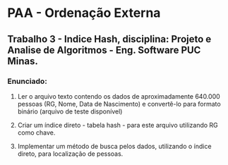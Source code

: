 # PAA - Ordenação Externa
## Trabalho 3  - Indice Hash, disciplina: Projeto e Analise de Algoritmos - Eng. Software PUC Minas.  

### Enunciado:

1) Ler o arquivo texto contendo os dados de aproximadamente 640.000 pessoas (RG, Nome, Data de Nascimento) e convertê-lo para formato binário (arquivo de teste disponível)

2) Criar um índice direto - tabela hash - para este arquivo utilizando RG como chave.

3) Implementar um método de busca pelos dados, utilizando o índice direto, para localização de pessoas.
